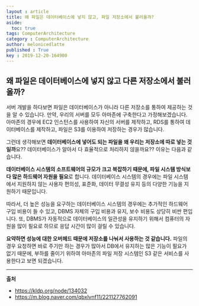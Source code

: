 ```yaml
---
layout : article
title: 왜 파일은 데이터베이스에 넣지 않고, 파일 저장소에서 불러올까?
aside:
  toc: true
tags: ComputerArchitecture
category : ComputerArchitecture
author: melonicedlatte
published : True
key : 2019-12-20-164900
---
```


## 왜 파일은 데이터베이스에 넣지 않고 다른 저장소에서 불러올까?
서버 개발을 하다보면 파일은 데이터베이스가 아니라 다른 저장소를 통하여 제공하는 것을 알 수 있습니다. 만약, 우리의 서버를 모두 아마존에 구축한다고 가정해보겠습니다. 아마존의 경우에 EC2 인스턴스를 사용하여 자신의 서버를 제작하고, RDS를 통하여 데이터베이스를 제작하고, 파일은 S3를 이용하여 저장하는 경우가 많습니다. 

그런데 생각해보면 **데이터베이스에 넣어도 되는 파일을 왜 우리는 저장소에 따로 넣는 것일까**요?? 데이터베이스가 알아서 다 효율적으로 처리하지 않을까요?? 이유는 다음과 같습니다. 

**데이터베이스 시스템의 소프트웨어의 규모가 크고 복잡하기 때문에, 파일 시스템 방식보다 많은 하드웨어 자원을 필요**로 합니다. 데이터베이스 시스템의 경우에는 파일 시스템에서 지원하지 않는 사용자 편의성, 표준화, 데이터 무결성 유지 등의 다양한 기능을 지원하기 때문입니다. 

따라서, 더 높은 성능을 요구하는 데이터베이스 시스템의 경우에는 추가적인 하드웨어 구입 비용이 들 수 있고, DBMS 자체의 구입 비용과 유지, 보수 비용도 상당히 비싼 편입니다. 또, DBMS가 자동적으로 데이터베이스의 일관성을 유지하기 위해서 컴퓨터의 자원을 많이 필요로 하므로 응답 시간이 많이 걸릴 수 있습니다.

**요약하면 성능에 대한 오버헤드 때문에 저장소를 나눠서 사용하는 것 같습니다.** 파일의 경우 요청하면 바로 주기만 하는 경우가 많아서 DB에서 유지하는 많은 기능이 필요가 없기 때문에, 부하를 줄이기 위하여 아마존의 파일 저장 시스템인 S3 같은 서비스를 사용한다고 보면 되겠습니다. 

---
**출처**
- https://kldp.org/node/134032
- https://m.blog.naver.com/qbxlvnf11/221127762091
